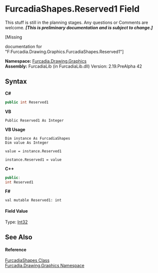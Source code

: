 # FurcadiaShapes.Reserved1 Field
This stuff is still in the planning stages. Any questions or Comments are welcome. _**\[This is preliminary documentation and is subject to change.\]**_

\[Missing <summary> documentation for "F:Furcadia.Drawing.Graphics.FurcadiaShapes.Reserved1"\]

**Namespace:**&nbsp;<a href="N_Furcadia_Drawing_Graphics">Furcadia.Drawing.Graphics</a><br />**Assembly:**&nbsp;FurcadiaLib (in FurcadiaLib.dll) Version: 2.19.PreAlpha 42

## Syntax

**C#**<br />
``` C#
public int Reserved1
```

**VB**<br />
``` VB
Public Reserved1 As Integer
```

**VB Usage**<br />
``` VB Usage
Dim instance As FurcadiaShapes
Dim value As Integer

value = instance.Reserved1

instance.Reserved1 = value
```

**C++**<br />
``` C++
public:
int Reserved1
```

**F#**<br />
``` F#
val mutable Reserved1: int
```


#### Field Value
Type: <a href="http://msdn2.microsoft.com/en-us/library/td2s409d" target="_blank">Int32</a>

## See Also


#### Reference
<a href="T_Furcadia_Drawing_Graphics_FurcadiaShapes">FurcadiaShapes Class</a><br /><a href="N_Furcadia_Drawing_Graphics">Furcadia.Drawing.Graphics Namespace</a><br />
